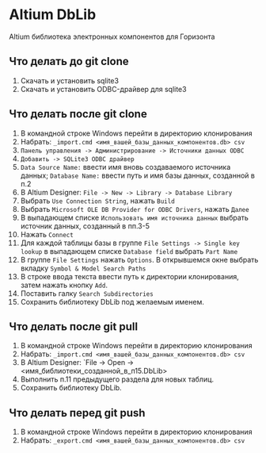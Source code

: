 # Altium DbLib
Altium библиотека электронных компонентов для Горизонта
## Что делать до git clone
1. Скачать и установить sqlite3
2. Скачать и установить ODBC-драйвер для sqlite3
## Что делать после git clone
1. В командной строке Windows перейти в директорию клонирования
2. Набрать: `_import.cmd <имя_вашей_базы_данных_компонентов.db> csv`
3. `Панель управления -> Администрирование -> Источники данных ODBC`
4. `Добавить -> SQLite3 ODBC драйвер`
5. `Data Source Name:` ввести имя вновь создаваемого источника данных; `Database Name:` ввести путь и имя базы данных, созданной в п.2
6. В Altium Designer: `File -> New -> Library -> Database Library`
7. Выбрать `Use Connection String`, нажать `Build`
8. Выбрать `Microsoft OLE DB Provider for ODBC Drivers`, нажать `Далее`
9. В выпадающем списке `Использовать имя источника данных` выбрать источник данных, созданный в пп.3-5
10. Нажать `Connect`
11. Для каждой таблицы базы в группе `File Settings -> Single key lookup` в выпадающем списке `Database field` выбрать `Part Name`
12. В группе `File Settings` нажать `Options`. В открывшемся окне выбрать вкладку `Symbol & Model Search Paths`
13. В строке ввода текста ввести путь к директории клонирования, затем нажать кнопку `Add`.
14. Поставить галку `Search Subdirectories`
15. Сохранить библиотеку DbLib под желаемым именем.
## Что делать после git pull
1. В командной строке Windows перейти в директорию клонирования
2. Набрать: `_import.cmd <имя_вашей_базы_данных_компонентов.db> csv`
3. В Altium Designer: `File -> Open -> <имя_библиотеки_созданной_в_п15.DbLib>
4. Выполнить п.11 предыдущего раздела для новых таблиц.
5. Сохранить библиотеку DbLib.
## Что делать перед git push
1. В командной строке Windows перейти в директорию клонирования
2. Набрать: `_export.cmd <имя_вашей_базы_данных_компонентов.db> csv`
